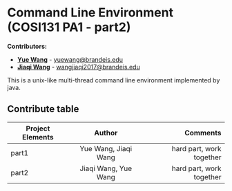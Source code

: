 # Command Line Environment (COSI131 PA1 - part2)
__Contributors:__

- __[Yue Wang](https://github.com/Yuewwwww)__ - yuewang@brandeis.edu
- __[Jiaqi Wang](https://github.com/JackyWang1992)__ - wangjiaqi2017@brandeis.edu

This is a unix-like multi-thread command line environment implemented by java.
## Contribute table
| Project Elements        | Author                 | Comments                  |
| ----------------------- |:----------------------:| ------------------------: |
| part1                   | Yue Wang, Jiaqi Wang   | hard part, work together  |
| part2                   | Jiaqi Wang, Yue Wang   | hard part, work together  |        